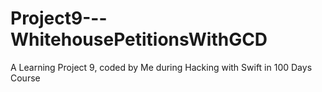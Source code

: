 # Project9---WhitehousePetitionsWithGCD
 A Learning Project 9, coded by Me during Hacking with Swift in 100 Days Course
